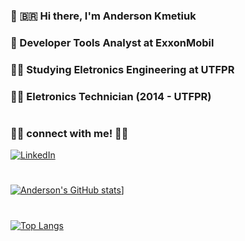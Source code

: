 ### 👋 :brazil: Hi there, I'm Anderson Kmetiuk  
### :briefcase: Developer Tools Analyst at ExxonMobil
### :student: Studying Eletronics Engineering at UTFPR
### :man_student: Eletronics Technician (2014 - UTFPR)
<!--
**andersonkmetiuk/andersonkmetiuk** is a ✨ _special_ ✨ repository because its `README.md` (this file) appears on your GitHub profile.

Here are some ideas to get you started:

- 🔭 I’m currently working on ...
- 🌱 I’m currently learning ...
- 👯 I’m looking to collaborate on ...
- 🤔 I’m looking for help with ...
- 💬 Ask me about ...
- 📫 How to reach me: ...
- 😄 Pronouns: ...
- ⚡ Fun fact: ...
-->
#
### 🤝🏻 connect with me! 🤝🏻

<a href="https://www.linkedin.com/in/anderson-luiz-de-souza-kmetiuk-8a48b8224/" ><img alt="LinkedIn" src="https://img.shields.io/badge/LinkedIn-Anderson%20Kmetiuk-blue?style=flat-square&logo=linkedin&logoColor=blue" target="_blank"></a>
#
[![Anderson's GitHub stats](https://github-readme-stats.vercel.app/api?username=andersonkmetiuk&theme=vue-dark&count_private=true)](https://github.com/andersonkmetiuk/)]
#
[![Top Langs](https://github-readme-stats.vercel.app/api/top-langs/?username=andersonkmetiuk)](https://github.com/andersonkmetiuk/)
